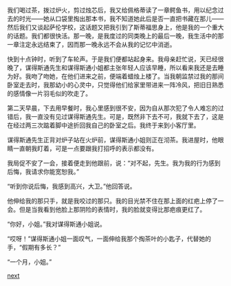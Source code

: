 
我们喝过茶，拨过炉火，剪过烛芯后，我又给佩格蒂读了一章鳄鱼书，用以纪念过去的时光——她从口袋里掏出那本书，我不知道她此后是否一直把书藏在那儿——然后我们又谈起萨伦学校，这话题又把我引到了斯蒂福思身上，他是我的一个重大的话题。我们都很快活。那一晚，是我度过的同类晚上的最后一晚，我生活中的那一章注定永远结束了，因而那一晚永远不会从我的记忆中消逝。

快到十点钟时，听到了车轮声。于是我们便都站起身来。我母亲赶忙说，天已经很晚了，谋得斯通先生和谋得斯通小姐都主张年轻人应该早睡，所以看来我还是去睡为好。我吻了吻她，在他们进来之前，便端着蜡烛上楼了。当我朝监禁过我的那间卧室走去时，我那幼小的心灵中，只觉得他们给家里带进来一阵冷风，把旧日熟悉的感情像一片羽毛似的吹走了。

第二天早晨，下去用早餐时，我心里感到很不安，因为自从那次犯了令人难忘的过错后，我一直没有见过谋得斯通先生。可是，既然非下去不可，我就下去了，这是在经过两三次踮着脚中途折回我自己的卧室之后。我终于来到小客厅里。

谋得斯通先生正背对炉子站在火炉前，谋得斯通小姐则正在沏茶。我进屋时，他眼睛一直朝我盯着，可是一点要跟我打招呼的表示都没有。

我局促不安了一会，接着便走到他跟前，说：“对不起，先生。我为我的行为感到后悔，我请求你能宽恕我。”

“听到你说后悔，我感到高兴，大卫。”他回答说。

他伸给我的那只手，就是我咬过的那只。我的目光禁不住在那上面的红疤上停了一会。但是当我看到他脸上那阴险的表情时，我的脸就变得比那疤痕更红了。

“你好，小姐。”我对谋得斯通小姐说。

“哎呀！”谋得斯通小姐一面叹气，一面伸给我那个掏茶叶的小匙子，代替她的手，“假期有多长？”

“一个月，小姐。”

[next](page116.md)